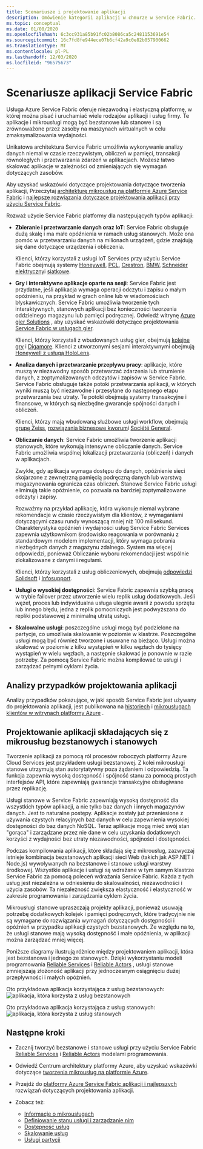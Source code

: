```yaml
---
title: Scenariusze i projektowanie aplikacji
description: Omówienie kategorii aplikacji w chmurze w Service Fabric. Omawia projekt aplikacji, który korzysta z usług stanowych i bezstanowych.
ms.topic: conceptual
ms.date: 01/08/2020
ms.openlocfilehash: 6c3cc931a85b91fc02b8086ca5c2481153691e54
ms.sourcegitcommit: 16c7fd8fe944ece07b6cf42a9c0e82b057900662
ms.translationtype: MT
ms.contentlocale: pl-PL
ms.lasthandoff: 12/03/2020
ms.locfileid: "96575673"
---
```

# <a name="service-fabric-application-scenarios"></a>Scenariusze aplikacji Service Fabric

Usługa Azure Service Fabric oferuje niezawodną i elastyczną platformę, w której można pisać i uruchamiać wiele rodzajów aplikacji i usług firmy. Te aplikacje i mikrousługi mogą być bezstanowe lub stanowe i są zrównoważone przez zasoby na maszynach wirtualnych w celu zmaksymalizowania wydajności.

Unikatowa architektura Service Fabric umożliwia wykonywanie analizy danych niemal w czasie rzeczywistym, obliczeń w pamięci, transakcji równoległych i przetwarzania zdarzeń w aplikacjach. Możesz łatwo skalować aplikacje w zależności od zmieniających się wymagań dotyczących zasobów.

Aby uzyskać wskazówki dotyczące projektowania dotyczące tworzenia aplikacji, Przeczytaj [architekturę mikrousług na platformie Azure Service Fabric](/azure/architecture/reference-architectures/microservices/service-fabric) i [najlepsze rozwiązania dotyczące projektowania aplikacji przy użyciu Service Fabric](service-fabric-best-practices-applications.md).

Rozważ użycie Service Fabric platformy dla następujących typów aplikacji:

* **Zbieranie i przetwarzanie danych oraz IoT**: Service Fabric obsługuje dużą skalę i ma małe opóźnienia w ramach usług stanowych. Może ona pomóc w przetwarzaniu danych na milionach urządzeń, gdzie znajdują się dane dotyczące urządzenia i obliczenia.

    Klienci, którzy korzystali z usługi IoT Services przy użyciu Service Fabric obejmują systemy [Honeywell](https://customers.microsoft.com/story/honeywell-builds-microservices-based-thermostats-on-azure), [PCL](https://customers.microsoft.com/story/pcl-construction-professional-services-azure), [Crestron](https://customers.microsoft.com/story/crestron-partner-professional-services-azure),  [BMW](https://customers.microsoft.com/story/bmw-enables-driver-mobility-via-azure-service-fabric/), [Schneider elektryczny](https://customers.microsoft.com/story/schneider-electric-powers-engergy-solutions-on-azure-service-fabric)i [siatkowe](https://customers.microsoft.com/story/mesh-systems-lights-up-the-market-with-iot-based-azure-solutions).

* **Gry i interaktywne aplikacje oparte na sesji**: Service Fabric jest przydatne, jeśli aplikacja wymaga operacji odczytu i zapisu o małym opóźnieniu, na przykład w grach online lub w wiadomościach błyskawicznych. Service Fabric umożliwia tworzenie tych interaktywnych, stanowych aplikacji bez konieczności tworzenia oddzielnego magazynu lub pamięci podręcznej. Odwiedź witrynę [Azure gier Solutions](https://azure.microsoft.com/solutions/gaming/) , aby uzyskać wskazówki dotyczące projektowania [Service Fabric w usługach gier](/gaming/azure/reference-architectures/multiplayer-synchronous-sf).

    Klienci, którzy korzystali z wbudowanych usług gier, obejmują [kolejne gry](https://customers.microsoft.com/story/next-games-media-telecommunications-azure) i [Digamore](https://customers.microsoft.com/story/digamore-entertainment-scores-with-a-new-gaming-platform-based-on-azure-service-fabric/). Klienci z utworzonymi sesjami interaktywnymi obejmują [Honeywell z usługą HoloLens](https://customers.microsoft.com/story/honeywell-manufacturing-hololens).

* **Analiza danych i przetwarzanie przepływu pracy**: aplikacje, które muszą w niezawodny sposób przetwarzać zdarzenia lub strumienie danych, z zoptymalizowanych odczytów i zapisów w Service Fabric. Service Fabric obsługuje także potoki przetwarzania aplikacji, w których wyniki muszą być niezawodne i przesyłane do następnego etapu przetwarzania bez utraty. Te potoki obejmują systemy transakcyjne i finansowe, w których są niezbędne gwarancje spójności danych i obliczeń.

    Klienci, którzy mają wbudowaną służbowe usługi workflow, obejmują [grupę Zeiss](https://customers.microsoft.com/story/zeiss-group-focuses-on-azure-service-fabric-for-key-integration-platform), [rozwiązania biznesowe kworum](https://customers.microsoft.com/en-us/story/quorum-business-solutions-expand-energy-managemant-solutions-using-azure-service-fabric)i [Société General](https://customers.microsoft.com/en-us/story/societe-generale-speeds-real-time-market-quotes-using-azure-service-fabric).

* **Obliczanie danych**: Service Fabric umożliwia tworzenie aplikacji stanowych, które wykonują intensywne obliczanie danych. Service Fabric umożliwia wspólnej lokalizacji przetwarzania (obliczeń) i danych w aplikacjach. 

   Zwykle, gdy aplikacja wymaga dostępu do danych, opóźnienie sieci skojarzone z zewnętrzną pamięcią podręczną danych lub warstwą magazynowania ogranicza czas obliczeń. Stanowe Service Fabric usługi eliminują takie opóźnienie, co pozwala na bardziej zoptymalizowane odczyty i zapisy.

   Rozważmy na przykład aplikację, która wykonuje niemal wybrane rekomendacje w czasie rzeczywistym dla klientów, z wymaganiami dotyczącymi czasu rundy wynoszącą mniej niż 100 milisekund. Charakterystyka opóźnień i wydajności usług Service Fabric Services zapewnia użytkownikom środowisko reagowania w porównaniu z standardowym modelem implementacji, który wymaga pobrania niezbędnych danych z magazynu zdalnego. System ma więcej odpowiedzi, ponieważ Obliczanie wyboru rekomendacji jest wspólnie zlokalizowane z danymi i regułami.

    Klienci, którzy korzystali z usług obliczeniowych, obejmują [odpowiedzi Solidsoft](https://customers.microsoft.com/story/solidsoft-reply-platform-powers-e-verification-of-pharmaceuticals) i [Infosupport](https://customers.microsoft.com/story/service-fabric-customer-profile-info-support-and-fudura).

* **Usługi o wysokiej dostępności**: Service Fabric zapewnia szybką pracę w trybie failover przez utworzenie wielu replik usług dodatkowych. Jeśli węzeł, proces lub indywidualna usługa ulegnie awarii z powodu sprzętu lub innego błędu, jedna z replik pomocniczych jest podwyższana do repliki podstawowej z minimalną utratą usługi.

* **Skalowalne usługi**: poszczególne usługi mogą być podzielone na partycje, co umożliwia skalowanie w poziomie w klastrze. Poszczególne usługi mogą być również tworzone i usuwane na bieżąco. Usługi można skalować w poziomie z kilku wystąpień w kilku węzłach do tysięcy wystąpień w wielu węzłach, a następnie skalować je ponownie w razie potrzeby. Za pomocą Service Fabric można kompilować te usługi i zarządzać pełnymi cyklami życia.

## <a name="application-design-case-studies"></a>Analizy przypadków projektowania aplikacji

Analizy przypadków pokazujące, w jaki sposób Service Fabric jest używany do projektowania aplikacji, jest publikowana na [historiech](https://customers.microsoft.com/search?sq=%22Azure%20Service%20Fabric%22&ff=&p=2&so=story_publish_date%20desc) i [mikrousługach klientów w witrynach platformy Azure](https://azure.microsoft.com/solutions/microservice-applications/) .

## <a name="designing-applications-composed-of-stateless-and-stateful-microservices"></a>Projektowanie aplikacji składających się z mikrousług bezstanowych i stanowych

Tworzenie aplikacji za pomocą ról procesów roboczych platformy Azure Cloud Services jest przykładem usługi bezstanowej. Z kolei mikrousługi stanowe utrzymują stan autorytatywny poza żądaniem i odpowiedzią. Ta funkcja zapewnia wysoką dostępność i spójność stanu za pomocą prostych interfejsów API, które zapewniają gwarancje transakcyjne obsługiwane przez replikację.

Usługi stanowe w Service Fabric zapewniają wysoką dostępność dla wszystkich typów aplikacji, a nie tylko baz danych i innych magazynów danych. Jest to naturalne postępy. Aplikacje zostały już przeniesione z używania czystych relacyjnych baz danych w celu zapewnienia wysokiej dostępności do baz danych NoSQL. Teraz aplikacje mogą mieć swój stan "gorąca" i zarządzane przez nie dane w celu uzyskania dodatkowych korzyści z wydajności bez utraty niezawodności, spójności i dostępności.

Podczas kompilowania aplikacji, które składają się z mikrousług, zazwyczaj istnieje kombinacja bezstanowych aplikacji sieci Web (takich jak ASP.NET i Node.js) wywoływanych na bezstanowe i stanowe usługi warstwy środkowej. Wszystkie aplikacje i usługi są wdrażane w tym samym klastrze Service Fabric za pomocą poleceń wdrażania Service Fabric. Każda z tych usług jest niezależna w odniesieniu do skalowalności, niezawodności i użycia zasobów. Ta niezależność zwiększa elastyczność i elastyczność w zakresie programowania i zarządzania cyklem życia.

Mikrousługi stanowe upraszczają projekty aplikacji, ponieważ usuwają potrzebę dodatkowych kolejek i pamięci podręcznych, które tradycyjnie nie są wymagane do rozwiązania wymagań dotyczących dostępności i opóźnień w przypadku aplikacji czystych bezstanowych. Ze względu na to, że usługi stanowe mają wysoką dostępność i małe opóźnienia, w aplikacji można zarządzać mniej więcej.

Poniższe diagramy ilustrują różnice między projektowaniem aplikacji, która jest bezstanowa i jednego ze stanowych. Dzięki wykorzystaniu modeli programowania [Reliable Services](service-fabric-reliable-services-introduction.md) i [Reliable Actors](service-fabric-reliable-actors-introduction.md) , usługi stanowe zmniejszają złożoność aplikacji przy jednoczesnym osiągnięciu dużej przepływności i małych opóźnień.

Oto przykładowa aplikacja korzystająca z usług bezstanowych: ![ aplikacja, która korzysta z usług bezstanowych][Image1]

Oto przykładowa aplikacja korzystająca z usług stanowych: ![ aplikacja, która korzysta z usług stanowych][Image2]

## <a name="next-steps"></a>Następne kroki

* Zacznij tworzyć bezstanowe i stanowe usługi przy użyciu Service Fabric [Reliable Services](service-fabric-reliable-services-quick-start.md) i [Reliable Actors](service-fabric-reliable-actors-get-started.md) modelami programowania.
* Odwiedź Centrum architektury platformy Azure, aby uzyskać wskazówki dotyczące [tworzenia mikrousług na platformie Azure](/azure/architecture/microservices/).
* Przejdź do [platformy Azure Service Fabric aplikacji i najlepszych](service-fabric-best-practices-overview.md) rozwiązań dotyczących projektowania aplikacji.

* Zobacz też:
  * [Informacje o mikrousługach](service-fabric-overview-microservices.md)
  * [Definiowanie stanu usługi i zarządzanie nim](service-fabric-concepts-state.md)
  * [Dostępność usług](service-fabric-availability-services.md)
  * [Skalowanie usług](service-fabric-concepts-scalability.md)
  * [Usługi partycji](service-fabric-concepts-partitioning.md)

[Image1]: media/service-fabric-application-scenarios/AppwithStatelessServices.png
[Image2]: media/service-fabric-application-scenarios/AppwithStatefulServices.png
